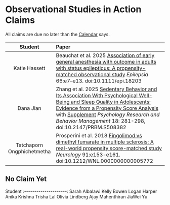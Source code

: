 # Observational Studies in Action Claims

All claims are due no later than the [Calendar](https://thomaselove.github.io/500-2025/calendar.html) says.

Student | Paper
:---------------------: | :----------------------------------------------------------------------------------------------------
Katie Hassett | Beauchat et al. 2025 [Association of early general anesthesia with outcome in adults with status epilepticus: A propensity-matched observational study](pdfs/Beauchat_2025.pdf) *Epilepsia* 66:e7–e13. doi:10.1111/epi.18203
Dana Jian | Zhang et al. 2025 [Sedentary Behavior and Its Association With Psychological Well-Being and Sleep Quality in Adolescents: Evidence from a Propensity Score Analysis](pdfs/Zhang_2025.pdf) with [Supplement](pdfs/Zhang_2025_supplement.pdf) *Psychology Research and Behavior Management* 18: 281-298, doi:10.2147/PRBM.S508382 
Tatchaporn Ongphichetmetha | Prosperini et al. 2018 [Fingolimod vs dimethyl fumarate in multiple sclerosis: A real-world propensity score-matched study](pdfs/Prosperini_2018.pdf) *Neurology* 91:e153-e161. doi:10.1212/WNL.0000000000005772

## No Claim Yet

Student
:---------------------: 
Sarah Albalawi
Kelly Bowen
Logan Harper
Anika Krishna
Trisha Lal
Olivia Lindberg
Ajay Mahenthiran
JiaWei Yu
